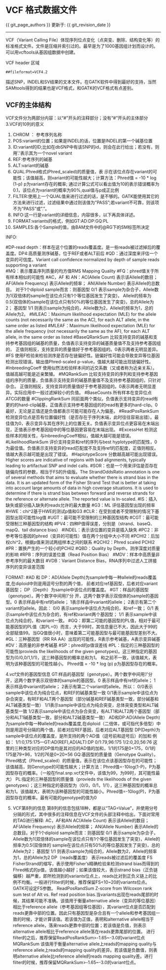 # VCF 格式数据文件

{{ git_page_authors }} 更新于: {{ git_revision_date }}

---

VCF（Variant Calling File）体现序列位点变化（点突变、删除、结构变化等）的标准格式文件。文件是压缩并索引过的。最早是为了1000基因组计划而设计的。可以用vcftools从基因组数据中创建。

VCF header 区域

```
##fileformat=VCF4.2

```

描述SNP，INDEL和SV结果的文本文件。在GATK软件中得到最好的支持，当然SAMtools得到的结果也是VCF格式，和GATK的VCF格式有点差别。

## VCF的主体结构
VCF文件分为两部分内容：以“#”开头的注释部分；没有“#”开头的主体部分
3.VCF的10列的意义

1. CHROM ： 参考序列名称
2. POS:variant的位置；如果是INDEL的话，位置是INDEL的第一个碱基位置
3. ID:variant的ID;比如在dbSNP中有该SNP的id，则会在此行给出；若没有，则用’.'表示其为一个novel variant
4. REF:参考序列的碱基
5. ALT:variant的碱基
6. QUAL:Phred格式(Phred_scaled)的质量值，表 示在该位点存在variant的可能性；该值越高，则variant的可能性越大；计算方法：Phred值 = -10 * log (1-p) p为variant存在的概率; 通过计算公式可以看出值为10的表示错误概率为0.1，该位点为variant的概率为90%,qual值与p成正比例
7. FILTER:使用上一个QUAL值来进行过滤的话，是不够的。GATK能使用其它的方法来进行过滤，过滤结果中通过则该值为”PASS”;若variant不可靠，则该项不为”PASS”或”.”。
8. INFO:这一行是variant的详细信息，内容很多，以下再具体详述。
9. FORMAT:variants的格式，例如GT:AD:DP:GQ:PL
10. SAMPLES:各个Sample的值，由BAM文件中的@RG下的SM标签所决定


INFO:

  #DP-read depth：样本在这个位置的reads覆盖度。是一些reads被过滤掉后的覆盖度。DP4:高质量测序碱基，位于REF或者ALT前后
  #QD：通过深度来评估一个变异的可信度。Variant call confidence normalized by depth of sample reads supporting a variant         
  #MQ：表示覆盖序列质量的均方值RMS Mapping Quality
  #FQ：phred值关于所有样本相似的可能性
  #AC，AF 和 AN：AC(Allele Count) 表示该Allele的数目；AF(Allele Frequency) 表示Allele的频率； AN(Allele Number) 表示Allele的总数目。
      对于1个diploid sample而言：则基因型 0/1 表示sample为杂合子，Allele数为1(双倍体的sample在该位点只有1个等位基因发生了突变)，
       Allele的频率为0.5(双倍体的sample在该位点只有50%的等位基因发生了突变)，总的Allele为2； 基因型 1/1 则表示sample为纯合的，Allele数为2，Allele的频率为1，总的Allele为2。
  #MLEAC：Maximum likelihood expectation (MLE) for the allele counts (not necessarily the same as the AC), for each ALT allele, in the same order as listed
  #MLEAF：Maximum likelihood expectation (MLE) for the allele frequency (not necessarily the same as the AF), for each ALT allele, in the same order as listed
  #BaseQRankSum   比较支持变异的碱基和支持参考基因组的碱基的质量，负值表示支持变异的碱基质量值不及支持参考基因组的，
       正值则相反，支持变异的质量值好于参考基因组的。0表示两者无明显差异。
  #FS  使用F检验来检验测序是否存在链偏好性。链偏好性可能会导致变异等位基因检测出现错误。输出值Phred-scaled p-value，值越大越可能出现链偏好性。
  #InbreedingCoeff    使用似然法检验样本间的近交系数（又或者称为近亲关系）。值越高越可能是近亲繁殖。
  #MQRankSum  比较支持变异的序列和支持参考基因组的序列的质量，负值表示支持变异的碱基质量值不及支持参考基因组的，只针对杂合。
       正值则相反，支持变异的质量值好于参考基因组的。0表示两者无明显差异。实际应用中一般过滤掉较小的负值。
  #BaseCounts   所有样本在变异位点ATCG的数量
  #ClippingRankSum  同前面两个类似，负值表示支持变异的read有更的的hard-clip碱基，正值表示支持参考基因组的的read有更多的hard-clip。0最好，无论是正值还是负值都表示可能可能存在人为偏差。
  #ReadPosRankSum    检测变异位点是否有位置偏好性（是否存在于序列末端，此时往往容易出错）。最佳值为0，表示变异与其在序列上的位置无关。负值表示变异位点更容易在末端出现，正值表示参考基因组中的等位基因更容易在末端出现。
  #ExcessHet   检测这些样本的相关性，与InbreedingCoeff相似，值越大越可能是错误。
  #LikelihoodRankSum  评价支持变异和ref的序列与best hyplotype的匹配性，0为最佳值。负值表示支持变异的read匹配度不及支持ref的匹配度，正值则相反。值越大表示越可能是出现了错误。
  #HaplotypeScore    分数越高越可能出现错误。Higher scores are indicative of regions with bad alignments, typically leading to artifactual SNP and indel calls.
  #SOR：也是一个用来评估是否存在链偏向性的参数，相当于FS的升级版。The StrandOddsRatio annotation is one of several methods that aims to evaluate whether there is strand bias in the data. It is an updated form of the Fisher Strand Test that is better at taking into account large amounts of data in high coverage situations. It is used to determine if there is strand bias between forward and reverse strands for the reference or alternate allele. The reported value is ln-scaled.
  #IS：插入缺失或部分插入缺失的reads允许的最大数量
  #G3：ML 评估基因型出现的频率
  #HWE：chi^2基于HWE的测试p值和G3
  #CLR：在受到或者不受限制的情况下基因型出现可能性log值
  #UGT：最可能不受限制的三种基因型结构
  #CGT：最可能受限制三种基因型的结构
  #PV4：四种P值得误差，分别是（strand、baseQ、mapQ、tail distance bias）
  #INDEL：表示该位置的变异是插入缺失
  #PC2：非参考等位基因的phred（变异的可能性）值在两个分组中大小不同
  #PCHI2：后加权chi^2，根据p值来测试两组样本之间的联系
  #QCHI2：Phred scaled PCHI2
  #PR：置换产生的一个较小的PCHI2
  #QBD：Quality by Depth，测序深度对质量的影响
  #RPB：序列的误差位置（Read Position Bias）
  #MDV：样本中高质量非参考序列的最大数目
  #VDB：Variant Distance Bias，RNA序列中过滤人工拼接序列的变异误差范围

FORMAT:
  #AD 和 DP：AD(Allele Depth)为sample中每一种allele的reads覆盖度,在diploid中则是用逗号分割的两个值，
        前者对应ref基因型，后者对应variant基因型； DP（Depth）为sample中该位点的覆盖度。
    #GT：样品的基因型（genotype）。两个数字中间用’/'分 开，这两个数字表示双倍体的sample的基因型。0 表示样品中有ref的allele；
         1表示样品中variant的allele； 2表示有第二个variant的allele。因此： 0/0 表示sample中该位点为纯合的，和ref一致； 0/1 表示sample中该位点为杂合的，有ref和variant两个基因型； 1/1 表示sample中该位点为纯合的，和variant一致。
    #GQ：即第二可能的基因型的PL值，相对于最可能基因型的PL值（其PL=0）而言，大于99时，其信息量已不大，因此大于99的全部赋值99。当GQ值很小时，意味着第二可能基因型与最可能基因型差别不大。
    #GL：三种基因型（RR RA AA）出现的可能性，R表示参考碱基，A表示变异碱基
    #DV：高质量的非参考碱基
    #SP：phred的p值误差线
    #PL：指定的三种基因型的可能性(provieds the likelihoods of the given genotypes)。这三种指定的基因型为(0/0,0/1,1/1)，这三种基因型的概率总和为1。
         和之前不一致，该值越大，表明为该种基因型的可能性越小。 Phred值 = -10 * log (p) p为基因型存在的概率。


4.vcf文件的基因型信息
GT:样品的基因型（genotype）。两个数字中间用’/'分 开，这两个数字表示双倍体的sample的基因型。0 表示样品中有ref的allele； 1 表示样品中variant的allele； 2表示有第二个variant的allele。所以：
0/0表示sample中该位点为纯合位点，和REF的碱基类型一致
0/1表示sample中该位点为杂合突变，有REF和ALT两个基因型（部分碱基和REF碱基类型一致，部分碱基和ALT碱基类型一致）
1/1表示sample中该位点为纯合突变，总体突变类型和ALT碱基类型一致
1/2表示sample中该位点为杂合突变，有ALT1和ALT2两个基因型（部分和ALT1碱基类型一致，部分和ALT2碱基类型一致）
AD和DP:AD(Allele Depth)为sample中每一种allele的reads覆盖度,在diploid（二倍体，或可指代多倍型）中则是用逗号分隔的两个值，前者对应REF基因，后者对应ALT基因型
DP(Depth)为sample中该位点的覆盖度，是所支持的两个AD值（逗号前和逗号后）的加和
例如：
1/1:0,175:175—GT:AD(REF),AD(ALT):DP
0/1:79,96:175
1/2:0,20,56:76
这里的三种类型对应的DP值均是其对应的AD值的加和，1/1的175是0+175，0/1的175是79+96，1/2的76是0+20+56
GQ:基因型的质量值（Genotype Quality）。Phred格式（Phred_scaled）的质量值，表示在该位点该基因型存在的可能性；该值越高，则Genotype的可能性越大；计算方法：Phred值=-10log(1-P)，P为基因型存在的概率。（一般在final.snp.vcf文件中，该值为99，为99时，其可能性最大）
PL:指定的三种基因型的质量值（provieds the likelihoods of the given genotypes）；这三种指定的基因型为（0/0，0/1，1/1），这三种基因型的概率总和为1。该值越大，表明为该种基因型的可能性越小。Phred值=-10log(P)，P为基因型存在的概率。最有可能的genotype的值为0

5. VCF第8列的信息
第8列的信息包括18种，都是以“TAG=Value”，并使用分号分隔的形式，其中很多的注释信息在VCF文件的头部注释中给出，下面对常用的TAG进行解释:
AC，AF和AN
AC(Allele Count) 表示该Allele的数目；AF(Allele Frequency) 表示Allele的频率； AN(Allele Number) 表示Allele的总数目。对于1个diploid sample而言：则基因型 0/1 表示sample为杂合子，Allele数为1(双倍体的sample在该位点只有1个等位基因发生了突变)，Allele的频率为0.5(双倍体的 sample在该位点只有50%的等位基因发生了突变)，总的Allele为2； 基因型 1/1 则表示sample为纯合的，Allele数为2，Allele的频率为1，总的Allele为2
DP（reads覆盖度）
表示reads被过滤后的覆盖度
FS
FisherStrand的缩写，表示使用Fisher’s精确检验来检测strand bias而得到的Fhred格式的p值，该值越小越好；如果该值较大，表示strand bias（正负链偏移）越严重，即所检测到的variants位点上，reads比对到正负义链上的比例不均衡。一般进行filter的时候，推荐保留FS<10~20的variants位点。GATK可设定FS参数。
ReadPosRandSum
Z-score from Wilcoxon rank sum test of Alt vs. Ref read position bias.当variants出现在reads尾部的时候，其结果可能不准确。该值用于衡量alternative allele（变异的等位基因）相比于reference allele（参考基因组等位基因），其variant位点是否匹配到reads更靠中部的位置。因此只有基因型是杂合且有一个allele和参考基因组一致的时候，才能计算该值。若该值为正值，表明和alternative allele相当于reference allele，落来reads更靠中部的位置；若该值是负值，则表示alternative allele相比于reference allele落在reads更靠尾部的位置。
进行filter的之后，推荐保留ReadPosRankSum>-1.65~-3.0的variant位点
MQRankSum
该值用于衡量alternative allele上reads的mapping quality与reference allele上reads的mapping quality的差异。若该值是负数值，则表明alternative allele比reference allele的reads mapping quality差。进行filter的时候，推荐保留MQRankSum>-1.65~-3.0的variant位点。
